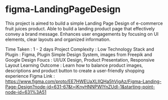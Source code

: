 # figma-LandingPageDesign

This project is aimed to build a simple Landing Page Design of e-commerce fruit juices product. Able to build a landing product page that effectively convey
a brand message. Enhances user engagements by focusing on UI elements, clear layouts and organized information.

Time Taken : 1 - 2 days
Project Complexity : Low
Technology Stack and Plugin : Figma, Plugin Simple Design System, images from Freepik and Google
Design Foucs : UI/UX Design, Product Presentation, Responsive Layout
Learning Outcome : Learn how to balance product images, descriptions and product button to create a user-friendly shopping experience
Figma Link : https://www.figma.com/proto/EE7HWEUaXLlIQHa5hVigAz/Figma-Landing-Page-Design?node-id=631-67&t=jKnyHNNPWlYnZUdl-1&starting-point-node-id=631%3A51
